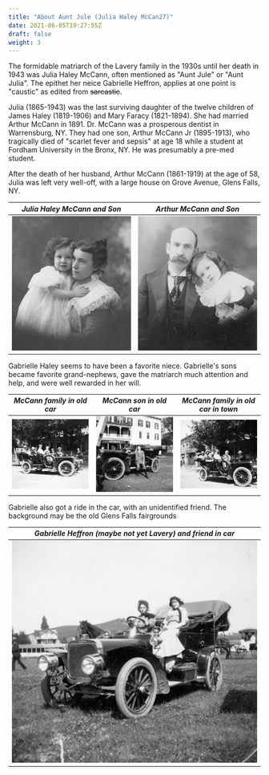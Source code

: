 ```yaml
---
title: "About Aunt Jule (Julia Haley McCan27)"
date: 2021-06-05T19:27:55Z
draft: false
weight: 3
---
```


The formidable matriarch of the Lavery family in the 1930s until her death in 1943 was Julia Haley McCann, often mentioned as "Aunt Jule" or "Aunt Julia".  The epithet her neice Gabrielle Heffron, applies at one point is "caustic" as edited from ~~sarcastic~~.

Julia (1865-1943) was the last surviving daughter of the twelve children of James Haley (1819-1906) and Mary Faracy (1821-1894).  She had married Arthur McCann in 1891.  Dr. McCann was a prosperous dentist in Warrensburg, NY.  They had one son, Arthur McCann Jr (1895-1913), who tragically died of "scarlet fever and sepsis" at age 18 while a student at Fordham University in the Bronx, NY. He was presumably a pre-med student.

After the death of her husband, Arthur McCann (1861-1919) at the age of 58, Julia was left very well-off, with a large house on Grove Avenue, Glens Falls, NY.
 
| *Julia Haley McCann and Son* | *Arthur McCann and Son* |
| :---: | :---: |
| ![Julia Portrait](JuliaHaleyMcCann.jpg?height=300px) | ![Arthur Mccann](ArthurMcCannSrJr.jpg?height=300px) |


Gabrielle Haley seems to have been a favorite niece. Gabrielle's sons became favorite grand-nephews, gave the matriarch much attention and help, and were well rewarded in her will.

| *McCann family in old car* | *McCann son in old car* | *McCann family in old car in town*      |
| :---: | :---: | :---: |
| ![](McCannsinCar.jpg?height=350px) | ![](ArthurMcCannandCar.jpg?height=350px) | ![](McCannsCarRoundWindows.jpg?height=350px) |

Gabrielle also got a ride in the car, with an unidentified friend.  The background may be the old Glens Falls fairgrounds

| *Gabrielle Heffron (maybe not yet Lavery) and friend in car*|
| :---: |
| ![](GabrielleandFriendMcCannCar.jpg?height=700px) |

